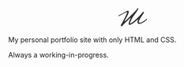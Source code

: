 <h1 align="center">
  <a href="https://matheusalmeida.design">
    <svg width="58.2" height="37" viewBox="0 0 58.2 37">
      <path
            d="M 0.022 15.114 Q -0.132 15.882 0.79 16.189 C 1.01 16.262 11.003 10.122 16.533 8.279 C 18.196 7.588 18.299 8.663 15.918 13.424 C 15.15 15.165 13.998 17.494 13.461 18.8 Q 12.405 20.873 11.618 22.468 Q 5.815 33.104 5.628 33.468 C 5.001 34.688 3.247 35.311 6.703 37 C 8.445 36.274 11.969 31.552 15.238 28.562 C 20.056 23.854 22.842 21.164 23.598 20.489 Q 25.748 18.57 24.749 20.72 Q 21.691 26.446 21.14 30.089 C 20.3 33.645 22.138 34.159 22.983 34.082 Q 27.514 33.775 37.267 24.867 C 37.66 24.506 41.414 20.95 39.11 26.019 Q 37.651 31.548 42.028 32.008 Q 46.957 32.527 56.926 24.176 Q 57.702 23.96 57.824 23.792 C 58.397 23.001 58.302 22.077 57.54 21.718 Q 56.977 21.411 56.619 22.468 C 52.549 25.788 48.347 28.47 45.56 29.397 Q 40.832 30.702 41.414 27.478 C 42.046 23.971 47.186 16.372 50.782 10.813 Q 52.088 9.201 51.857 8.279 C 50.782 6.82 50.091 6.59 48.171 9.585 Q 39.494 19.875 33.737 24.532 Q 27.107 30.167 25.748 30.703 Q 23.048 32.149 23.674 30.165 C 24.671 27.006 27.642 20.489 30.662 16.035 Q 35.936 9.124 38.035 5.49 C 39.263 2.904 39.969 2.453 40.185 2.136 Q 40.876 0.6 39.724 0.062 C 39.225 -0.066 37.804 -0.168 37.727 1.598 C 38.035 2.366 30.584 9.788 26.362 13.732 Q 15.918 24.713 13.922 26.095 Q 12.078 27.785 12.693 26.019 Q 15.918 19.414 17.915 16.035 Q 22.369 7.588 20.551 5.49 C 19.374 4.286 17.259 5.576 14.997 6.897 L 0.022 15.114 Z"
            fill="#2F2F2F"></path>
    </svg>
  </a>
</h1>

My personal portfolio site with only HTML and CSS.

Always a working-in-progress.
